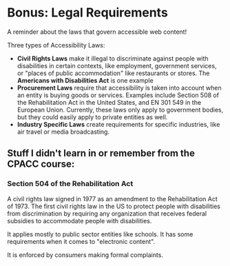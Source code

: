 # Bonus: Legal Requirements

A reminder about the laws that govern accessible web content!

Three types of Accessibility Laws:
- **Civil Rights Laws** make it illegal to discriminate against people with disabilities in certain contexts, like employment, government services, or "places of public accommodation" like restaurants or stores. The **Americans with Disabilities Act** is one example
- **Procurement Laws** require that accessibility is taken into account when an entity is buying goods or services. Examples include Section 508 of the Rehabilitation Act in the United States, and EN 301 549 in the European Union. Currently, these laws only apply to government bodies, but they could easily apply to private entities as well.
- **Industry Specific Laws** create requirements for specific industries, like air travel or media broadcasting.

## Stuff I didn't learn in or remember from the CPACC course:

### Section 504 of the Rehabilitation Act

A civil rights law signed in 1977 as an amendment to the Rehabilitation Act of 1973. The first civil rights law in the US to protect people with disabilities from discrimination by requiring any organization that receives federal subsidies to accommodate people with disabilities.

It applies mostly to public sector entities like schools. It has some requirements when it comes to "electronic content".

It is enforced by consumers making formal complaints.

